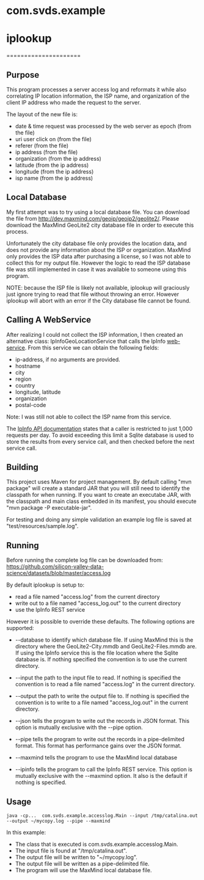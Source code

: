 # com.svds.example
# iplookup
=====================

Purpose
-------
This program processes a server access log and reformats it while also correlating IP location information, the ISP name, and organization of the client IP address who made the request to the server.

The layout of the new file is:
* date & time request was processed by the web server as epoch (from the file)
* uri user click on (from the file)
* referer (from the file)
* ip address (from the file)
* organization (from the ip address)
* latitude (from the ip address)
* longitude (from the ip address)
* isp name (from the ip address)

Local Database
--------------
My first attempt was to try using a local database file. You can download the file from http://dev.maxmind.com/geoip/geoip2/geolite2/.
Please download the MaxMind GeoLite2 city database file in order to execute this process.

Unfortunately the city database file only provides the location data, and does not provide any information about the ISP or organization. MaxMind only provides the ISP data after purchasing a license, so I was not able to collect this for my output file. However the logic to read the ISP database file was still implemented in case it was available to someone using this program.

NOTE: because the ISP file is likely not available, iplookup will graciously just ignore trying to read that file without throwing an error. However iplookup will abort with an error if the City database file cannot be found.

Calling A WebService
--------------------
After realizing I could not collect the ISP information, I then created an alternative class: IpInfoGeoLocationService that calls the IpInfo [web-service](http://ipinfo.io). 
From this service we can obtain the following fields: 
* ip-address, if no arguments are provided.
* hostname
* city
* region
* country
* longitude, latitude
* organization
* postal-code

Note: I was still not able to collect the ISP name from this service.

The [IpInfo API documentation](https://ipinfo.io/developers) states that a caller is restricted to just 1,000 requests per day. To avoid exceeding this limit a Sqlite database is used to store the results from every service call, and then checked before the next service call.  

Building
--------
This project uses Maven for project management. By default calling "mvn package" will create a standard JAR that you will still need to identify the classpath for when running. If you want to create an executabe JAR, with the classpath and main class embedded in its manifest, you should execute "mvn package -P executable-jar".  

For testing and doing any simple validation an example log file is saved at "test/resources/sample.log".


Running
-------
Before running the complete log file can be downloaded from: https://github.com/silicon-valley-data-science/datasets/blob/master/access.log 

By default iplookup is setup to:
* read a file named "access.log" from the current directory
* write out to a file named "access_log.out" to the current directory
* use the IpInfo REST service
 
However it is possible to override these defaults. The following options are supported:
* --database to identify which database file. If using MaxMind this is the directory where the GeoLite2-City.mmdb and GeoLite2-Files.mmdb are. If using the IpInfo service this is the file location where the Sqlite database is. If nothing specified the convention is to use the current directory.

* --input the path to the input file to read. If nothing is specified the convention is to read a file named "access.log" in the current directory.
* --output the path to write the output file to. If nothing is specified the convention is to write to a file named "access_log.out" in the current directory.
* --json tells the program to write out the records in JSON format. This option is mutually exclusive with the --pipe option.
* --pipe tells the program to write out the records in a pipe-delimited format. This format has performance gains over the JSON format.
* --maxmind tells the program to use the MaxMind local database
* --ipinfo tells the program to call the IpInfo REST service. This option is mutually exclusive with the --maxmind option. It also is the default if nothing is specified.

Usage
-----
	java -cp...  com.svds.example.accesslog.Main --input /tmp/catalina.out --output ~/mycopy.log --pipe --maxmind
In this example:
* The class that is executed is com.svds.example.accesslog.Main. 
* The input file is found at "/tmp/catalina.out". 
* The output file will be written to "~/mycopy.log".
* The output file will be written as a pipe-delimited file.
* The program will use the MaxMind local database file. 


